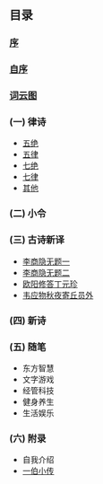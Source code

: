 ## 目录
### [序](xu.md)
### [自序](zi_xu.md)
### [词云图](word_cloud.md)
### (一) 律诗
- [五绝](wu_jue/README.md)
- [五律](wu_lv/README.md)
- [七绝](qi_jue/README.md)
- [七律](qi_lv/README.md)
- [其他](other.md)

### (二) 小令
### (三) 古诗新译
- [李商隐无题一](translate/01.md)
- [李商隐无题二](translate/02.md)
- [欧阳修答丁元珍](translate/03.md)
- [韦应物秋夜寄丘员外](translate/04.md)

### (四) 新诗
### (五) 随笔
- 东方智慧
- 文字游戏
- 经管科技
- 健身养生
- 生活娱乐

### (六) 附录
- 自我介绍
- [一伯小传](appendix/yi_bo.md)
